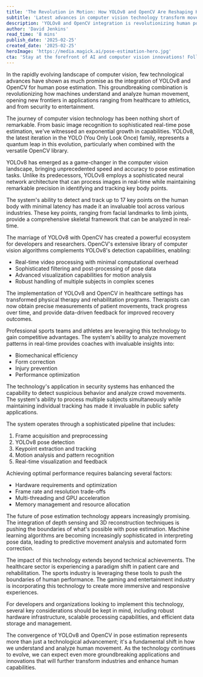 ```yaml
---
title: 'The Revolution in Motion: How YOLOv8 and OpenCV Are Reshaping Human Pose Estimation'
subtitle: 'Latest advances in computer vision technology transform movement analysis across industries'
description: 'YOLOv8 and OpenCV integration is revolutionizing human pose estimation, enabling real-time analysis of human movement with unprecedented accuracy. This technological breakthrough is transforming industries from healthcare to athletics, offering new possibilities in movement analysis and human-computer interaction.'
author: 'David Jenkins'
read_time: '8 mins'
publish_date: '2025-02-25'
created_date: '2025-02-25'
heroImage: 'https://media.magick.ai/pose-estimation-hero.jpg'
cta: 'Stay at the forefront of AI and computer vision innovations! Follow us on LinkedIn for the latest updates on breakthrough technologies like YOLOv8 and OpenCV.'
---
```


In the rapidly evolving landscape of computer vision, few technological advances have shown as much promise as the integration of YOLOv8 and OpenCV for human pose estimation. This groundbreaking combination is revolutionizing how machines understand and analyze human movement, opening new frontiers in applications ranging from healthcare to athletics, and from security to entertainment.

The journey of computer vision technology has been nothing short of remarkable. From basic image recognition to sophisticated real-time pose estimation, we've witnessed an exponential growth in capabilities. YOLOv8, the latest iteration in the YOLO (You Only Look Once) family, represents a quantum leap in this evolution, particularly when combined with the versatile OpenCV library.

YOLOv8 has emerged as a game-changer in the computer vision landscape, bringing unprecedented speed and accuracy to pose estimation tasks. Unlike its predecessors, YOLOv8 employs a sophisticated neural network architecture that can process images in real-time while maintaining remarkable precision in identifying and tracking key body points.

The system's ability to detect and track up to 17 key points on the human body with minimal latency has made it an invaluable tool across various industries. These key points, ranging from facial landmarks to limb joints, provide a comprehensive skeletal framework that can be analyzed in real-time.

The marriage of YOLOv8 with OpenCV has created a powerful ecosystem for developers and researchers. OpenCV's extensive library of computer vision algorithms complements YOLOv8's detection capabilities, enabling:

- Real-time video processing with minimal computational overhead
- Sophisticated filtering and post-processing of pose data
- Advanced visualization capabilities for motion analysis
- Robust handling of multiple subjects in complex scenes

The implementation of YOLOv8 and OpenCV in healthcare settings has transformed physical therapy and rehabilitation programs. Therapists can now obtain precise measurements of patient movements, track progress over time, and provide data-driven feedback for improved recovery outcomes.

Professional sports teams and athletes are leveraging this technology to gain competitive advantages. The system's ability to analyze movement patterns in real-time provides coaches with invaluable insights into:

- Biomechanical efficiency
- Form correction
- Injury prevention
- Performance optimization

The technology's application in security systems has enhanced the capability to detect suspicious behavior and analyze crowd movements. The system's ability to process multiple subjects simultaneously while maintaining individual tracking has made it invaluable in public safety applications.

The system operates through a sophisticated pipeline that includes:

1. Frame acquisition and preprocessing
2. YOLOv8 pose detection
3. Keypoint extraction and tracking
4. Motion analysis and pattern recognition
5. Real-time visualization and feedback

Achieving optimal performance requires balancing several factors:

- Hardware requirements and optimization
- Frame rate and resolution trade-offs
- Multi-threading and GPU acceleration
- Memory management and resource allocation

The future of pose estimation technology appears increasingly promising. The integration of depth sensing and 3D reconstruction techniques is pushing the boundaries of what's possible with pose estimation. Machine learning algorithms are becoming increasingly sophisticated in interpreting pose data, leading to predictive movement analysis and automated form correction.

The impact of this technology extends beyond technical achievements. The healthcare sector is experiencing a paradigm shift in patient care and rehabilitation. The sports industry is leveraging these tools to push the boundaries of human performance. The gaming and entertainment industry is incorporating this technology to create more immersive and responsive experiences.

For developers and organizations looking to implement this technology, several key considerations should be kept in mind, including robust hardware infrastructure, scalable processing capabilities, and efficient data storage and management.

The convergence of YOLOv8 and OpenCV in pose estimation represents more than just a technological advancement; it's a fundamental shift in how we understand and analyze human movement. As the technology continues to evolve, we can expect even more groundbreaking applications and innovations that will further transform industries and enhance human capabilities.